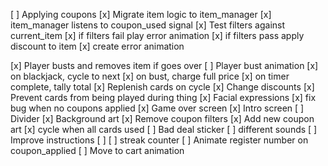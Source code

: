 [ ] Applying coupons
  [x] Migrate item logic to item_manager
  [x] item_manager listens to coupon_used signal
  [x] Test filters against current_item
  [x] if filters fail play error animation
  [x] if filters pass apply discount to item 
  [x] create error animation

[x] Player busts and removes item if goes over
  [ ] Player bust animation
[x] on blackjack, cycle to next
  [x] on bust, charge full price
[x] on timer complete, tally total
[x] Replenish cards on cycle
[x] Change discounts
[x] Prevent cards from being played during thing
[x] Facial expressions
[x] fix bug when no coupons applied
[x] Game over screen
[x] Intro screen
[ ] Divider
[x] Background art
[x] Remove coupon filters
  [x] Add new coupon art
[x] cycle when all cards used
[ ] Bad deal sticker
[ ] different sounds
[ ] Improve instructions
   [ ]
[ ] streak counter
[ ] Animate register number on coupon_applied
[ ] Move to cart animation